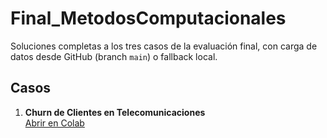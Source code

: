 
# Final_MetodosComputacionales

Soluciones completas a los tres casos de la evaluación final, con carga de datos desde GitHub (branch `main`) o fallback local.

## Casos

1. **Churn de Clientes en Telecomunicaciones**  
   [Abrir en Colab](https://colab.research.google.com/github/RobertoSam/Final_MetodosComputacionales/blob/main/Caso1_Churn.ipynb)
